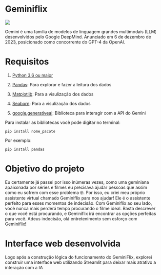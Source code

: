 # Geminiflix
![](https://miro.medium.com/v2/resize:fit:1400/format:webp/1*WqK9zocvpZNIHPQmHtLNhg.png)

Gemini é uma família de modelos de linguagem grandes multimodais (LLM) desenvolvidos pelo Google DeepMind. Anunciado em 6 de dezembro de 2023, posicionado como concorrente do GPT-4 da OpenAI.

# Requisitos
1. [Python 3.6 ou maior](https://www.python.org/downloads/)

2. [Pandas](https://pandas.pydata.org/docs/): Para explorar e fazer a leitura dos dados

3. [Matplotlib](https://matplotlib.org/): Para a visulização dos dados

4. [Seaborn](http://seaborn.pydata.org): Para a visulização dos dados

5. [google.generativeai](https://scikit-learn.org/stable/): Biblioteca para interagir com a API do Gemini


Para instalar as bibliotecas você pode digitar no terminal:
```
pip install nome_pacote
```
Por exemplo:

```
pip install pandas
```

# Objetivo do projeto

Eu certamente já passei por isso inúmeras vezes, como uma geminiana apaixonada por séries e filmes eu precisava ajudar pessoas que assim como eu sofrem com esse problema 🤓.
Por isso, eu criei meu próprio assistente virtual chamado Geminiflix para nos ajudar! Ele é o assistente perfeito para esses momentos de indecisão. Com Geminiflix ao seu lado, você nunca mais perderá tempo procurando o filme ideal.
Basta descrever o que você está procurando, e Geminiflix irá encontrar as opções perfeitas para você. Adeus indecisão, olá entretenimento sem esforço com Geminiflix!

# Interface web desenvolvida
Logo após a construção lógica do funcionamento do GeminiFlix, explorei construir uma interface web utilizando Streamlit para deixar mais atrativo a interação com a IA



